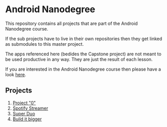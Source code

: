 # Android Nanodegree

This repository contains all projects that are part of the Android Nanodegree course.

If the sub projects have to live in their own repositories then they get linked as submodules to this master project.

The apps referenced here (bedides the Capstone project) are not meant to be used productive in any way. They are just the result of each lesson.

If you are interested in the Android Nanodegree course then please have a look [here](https://www.udacity.com/course/android-developer-nanodegree--nd801).

## Projects
1. [Project "0"](Project0/README.md)
2. [Spotify Streamer](Project1_SpotifyStreamer/README.md)
3. [Super Duo](https://github.com/devmil/android_nanodegree_super_duo/blob/master/README.md)
4. [Build it bigger](https://github.com/devmil/android_nanodegree_build_it_bigger/blob/master/README.md)